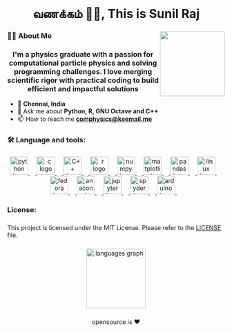 <br clear="both">

<h1 align="center">வணக்கம் 🙏🏽, This is Sunil Raj</h1>

###

<img align="right" height="150" src="https://upload.wikimedia.org/wikipedia/commons/thumb/1/1f/Feynmann_Diagram_Gluon_Radiation.svg/1920px-Feynmann_Diagram_Gluon_Radiation.svg.png"  />

###

<h3 align="left">👩‍💻  About Me</h3>

###

<h3 align="center">I'm a physics graduate with a passion for computational particle physics and solving programming challenges. I love merging scientific rigor with practical coding to build efficient and impactful solutions</h3>

- 📌 **Chennai, India**
- 💬 Ask me about **Python, R, GNU Octave and C++**
- 📫 How to reach me **comphysics@keemail.me**

###

<h3 align="left">🛠 Language and tools:</h3>

###

<div align="center">
  <a href="https://www.python.org/" target="_blank" rel="noreferrer">
  <img src="https://cdn.jsdelivr.net/gh/devicons/devicon/icons/python/python-original.svg" height="42" alt="python logo"  />
  <img width="12" /> </a>
  <a href="http://www.open-std.org/jtc1/sc22/wg14/" target="_blank" rel="noreferrer">
  <img src="https://cdn.jsdelivr.net/gh/devicons/devicon/icons/c/c-original.svg" height="42" alt="c logo"  />
  <img width="12" /> </a>
  <a href="https://isocpp.org/" target="_blank" rel="noreferrer">
  <img src="https://cdn.jsdelivr.net/gh/devicons/devicon/icons/cplusplus/cplusplus-original.svg" height="42" alt="C++ Icon"  />
  <img width="12" /> </a>
  <a href="https://www.r-project.org/" target="_blank" rel="noreferrer">
  <img src="https://cdn.jsdelivr.net/gh/devicons/devicon/icons/r/r-original.svg" height="42" alt="r logo"  />
  <img width="12" /> </a>
  <a href="https://numpy.org/" target="_blank" rel="noreferrer">
  <img src="https://cdn.jsdelivr.net/gh/devicons/devicon/icons/numpy/numpy-original.svg" height="42" alt="numpy logo"  />
  <img width="12" /> </a>
 <a href="https://matplotlib.org/" target="_blank" rel="noreferrer">
  <img src="https://matplotlib.org/_static/images/logo2.svg" height="42" alt="matplotlib logo" />
  <img width="12" /> </a>
 <a href="https://pandas.pydata.org/" target="_blank" rel="noreferrer">
  <img src="https://pandas.pydata.org/static/img/pandas_white.svg" height="42" alt="pandas logo" />
  <img width="12" /> </a>
  <a href="https://www.kernel.org/" target="_blank" rel="noreferrer">
  <img src="https://cdn.jsdelivr.net/gh/devicons/devicon/icons/linux/linux-original.svg" height="42" alt="linux logo"  />
  <img width="12" /> </a>
  <a href="https://fedoraproject.org/" target="_blank" rel="noreferrer">
  <img src="https://cdn.jsdelivr.net/gh/devicons/devicon/icons/fedora/fedora-original.svg" height="42" alt="fedora logo"  />
  <img width="12" /> </a>
  <a href="https://www.anaconda.com/" target="_blank" rel="noreferrer">
  <img src="https://cdn.jsdelivr.net/gh/devicons/devicon/icons/anaconda/anaconda-original-wordmark.svg" height="42" alt="anaconda logo"  />
  <img width="12" /> </a>
  <a href="https://jupyter.org/" target="_blank" rel="noreferrer">
  <img src="https://cdn.jsdelivr.net/gh/devicons/devicon/icons/jupyter/jupyter-original-wordmark.svg" height="42" alt="jupyter logo"  />
  <img width="12" /> </a>
  <a href="https://www.spyder-ide.org/" target="_blank" rel="noreferrer">
  <img src="https://upload.wikimedia.org/wikipedia/commons/thumb/7/7e/Spyder_logo.svg/1000px-Spyder_logo.svg.png" height="42" alt="spyder logo"  />
  <img width="12" /> </a>
  <a href="https://www.arduino.cc/" target="_blank" rel="noreferrer">
  <img src="https://cdn.jsdelivr.net/gh/devicons/devicon/icons/arduino/arduino-original-wordmark.svg" height="42" alt="arduino logo"  />
  <img width="12" /> </a>
</div>

###

<h3 align="left">License:</h3>

###

  This project is licensed under the MIT License. Please refer to the [LICENSE](https://github.com/Com-physics/LICENSE) file.

###

<div align="center">
  <img src="https://github-readme-stats.vercel.app/api/top-langs?username=Com-physics&locale=en&hide_title=false&layout=compact&card_width=320&langs_count=5&theme=blue-green&hide_border=true&order=2" height="138" alt="languages graph"  />
</div>

###

<p align="center">opensource is ❤️</p>

###
